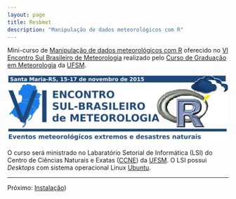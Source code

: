 ```yaml
---
layout: page
title: Resbmet
description: "Manipulação de dados meteorológicos com R"
---
```


Mini-curso de [Manipulação de dados meteorológicos com R](https://github.com/jdtatsch/Resbmet) oferecido no [VI Encontro Sul Brasileiro de Meteorologia](http://coral.ufsm.br/viesbmmet/) realizado pelo [Curso de Graduação em Meteorologia](http://w3.ufsm.br/meteorologia/) da [UFSM](http://site.ufsm.br/).


<p align="center">
  <img src="figs/logo_resbmet.png" alt="Resbmet"/>
</p>

O curso será ministrado no Labaratório Setorial de Informática (LSI) do Centro de Ciências Naturais e Exatas ([CCNE](http://w3.ufsm.br/ccne/)) da [UFSM](http://site.ufsm.br/). O LSI possui *Desktops* com sistema operacional Linux [Ubuntu](http://ubuntu-br.org/). 

- - - 

Próximo: [Instalação](https://rawgit.com/jdtatsch/Resbmet/master/1_Rinstall.html))


 
 